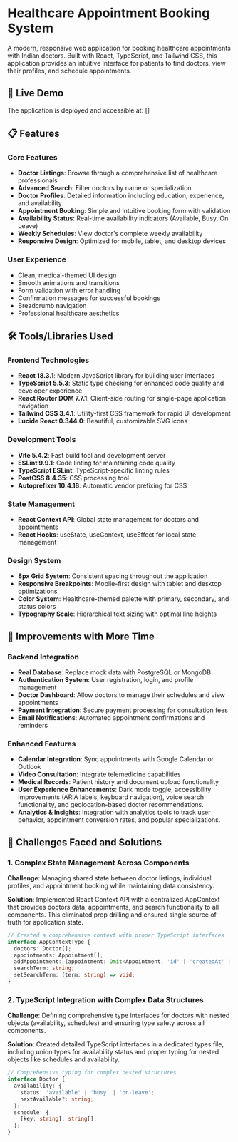 # Healthcare Appointment Booking System

A modern, responsive web application for booking healthcare appointments with Indian doctors. Built with React, TypeScript, and Tailwind CSS, this application provides an intuitive interface for patients to find doctors, view their profiles, and schedule appointments.

## 🚀 Live Demo

The application is deployed and accessible at: []

## 📋 Features

### Core Features
- **Doctor Listings**: Browse through a comprehensive list of healthcare professionals
- **Advanced Search**: Filter doctors by name or specialization
- **Doctor Profiles**: Detailed information including education, experience, and availability
- **Appointment Booking**: Simple and intuitive booking form with validation
- **Availability Status**: Real-time availability indicators (Available, Busy, On Leave)
- **Weekly Schedules**: View doctor's complete weekly availability
- **Responsive Design**: Optimized for mobile, tablet, and desktop devices

### User Experience
- Clean, medical-themed UI design
- Smooth animations and transitions
- Form validation with error handling
- Confirmation messages for successful bookings
- Breadcrumb navigation
- Professional healthcare aesthetics

## 🛠️ Tools/Libraries Used

### Frontend Technologies
- **React 18.3.1**: Modern JavaScript library for building user interfaces
- **TypeScript 5.5.3**: Static type checking for enhanced code quality and developer experience
- **React Router DOM 7.7.1**: Client-side routing for single-page application navigation
- **Tailwind CSS 3.4.1**: Utility-first CSS framework for rapid UI development
- **Lucide React 0.344.0**: Beautiful, customizable SVG icons

### Development Tools
- **Vite 5.4.2**: Fast build tool and development server
- **ESLint 9.9.1**: Code linting for maintaining code quality
- **TypeScript ESLint**: TypeScript-specific linting rules
- **PostCSS 8.4.35**: CSS processing tool
- **Autoprefixer 10.4.18**: Automatic vendor prefixing for CSS

### State Management
- **React Context API**: Global state management for doctors and appointments
- **React Hooks**: useState, useContext, useEffect for local state management

### Design System
- **8px Grid System**: Consistent spacing throughout the application
- **Responsive Breakpoints**: Mobile-first design with tablet and desktop optimizations
- **Color System**: Healthcare-themed palette with primary, secondary, and status colors
- **Typography Scale**: Hierarchical text sizing with optimal line heights

## 🎯 Improvements with More Time

### Backend Integration
- **Real Database**: Replace mock data with PostgreSQL or MongoDB
- **Authentication System**: User registration, login, and profile management
- **Doctor Dashboard**: Allow doctors to manage their schedules and view appointments
- **Payment Integration**: Secure payment processing for consultation fees
- **Email Notifications**: Automated appointment confirmations and reminders

### Enhanced Features
- **Calendar Integration**: Sync appointments with Google Calendar or Outlook
- **Video Consultation**: Integrate telemedicine capabilities
- **Medical Records**: Patient history and document upload functionality
- **User Experience Enhancements**: Dark mode toggle, accessibility improvements (ARIA labels, keyboard navigation), voice search functionality, and geolocation-based doctor recommendations.
- **Analytics & Insights**: Integration with analytics tools to track user behavior, appointment conversion rates, and popular specializations.

## 🚧 Challenges Faced and Solutions

### 1. **Complex State Management Across Components**
**Challenge**: Managing shared state between doctor listings, individual profiles, and appointment booking while maintaining data consistency.

**Solution**: Implemented React Context API with a centralized AppContext that provides doctors data, appointments, and search functionality to all components. This eliminated prop drilling and ensured single source of truth for application state.

```typescript
// Created a comprehensive context with proper TypeScript interfaces
interface AppContextType {
  doctors: Doctor[];
  appointments: Appointment[];
  addAppointment: (appointment: Omit<Appointment, 'id' | 'createdAt' | 'status'>) => void;
  searchTerm: string;
  setSearchTerm: (term: string) => void;
}
```

### 2. **TypeScript Integration with Complex Data Structures**
**Challenge**: Defining comprehensive type interfaces for doctors with nested objects (availability, schedules) and ensuring type safety across all components.

**Solution**: Created detailed TypeScript interfaces in a dedicated types file, including union types for availability status and proper typing for nested objects like schedules and availability.

```typescript
// Comprehensive typing for complex nested structures
interface Doctor {
  availability: {
    status: 'available' | 'busy' | 'on-leave';
    nextAvailable?: string;
  };
  schedule: {
    [key: string]: string[];
  };
}
```